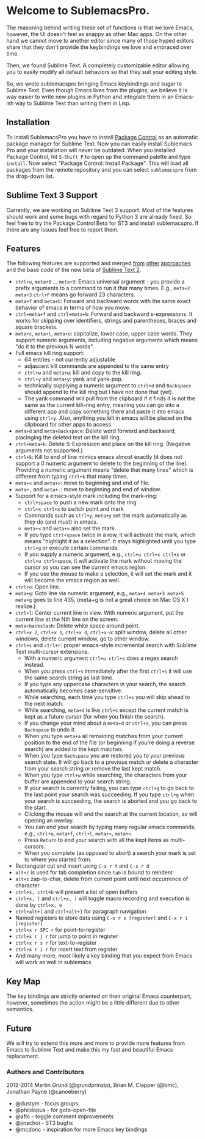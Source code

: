 # Welcome to SublemacsPro.

The reasoning behind writing these set of functions is that we love Emacs,
however, the UI doesn't feel as snappy as other Mac apps. On the other hand we
cannot move to another editor since many of those hyped editors share that they
don't provide the keybindings we love and embraced over time.

Then, we found Sublime Text. A completely customizable editor allowing you to
easily modify all default behaviors so that they suit your editing style.

So, we wrote sublemacspro bringing Emacs keybindings and sugar to Sublime Text.
Even though Emacs lives from the plugins, we believe it is way easier to write
new plugins in Python and integrate them in an Emacs-ish way to Sublime Text
than writing them in Lisp.

## Installation

To install SublemacsPro you have to install [Package
Control](http://wbond.net/sublime_packages/package_control) as an automatic
package manager for Sublime Text. Now you can easily install Sublemacs Pro and
your installation will never be outdated. When you installed Package Control,
hit ``S-Shift P`` to open up the command palette and type ``install``. Now
select "Package Control: Install Package". This will load all packages from the
remote repository and you can select ``sublemacspro`` from the drop-down list.

## Sublime Text 3 Support

Currently, we are working on Sublime Text 3 support. Most of the features should
work and some bugs with regard to Python 3 are already fixed. So feel free to
try the Package Control Beta for ST3 and install sublemacspro. If there are any
issues feel free to report them.

## Features

The following features are supported and merged [from][ot3] [other][ot] [approaches][ot2]
and the base code of the new beta of [Sublime Text 2][subl].

  * ``ctrl+u``, ``meta+0`` ... ``meta+9``: Emacs universal argument - you provide a prefix arguments to a command to run it that many times. E.g., ``meta+2`` ``meta+3`` ``ctrl+F`` means go forward 23 characters.
  * ``meta+f`` and ``meta+b``: Forward and backward words with the same exact behavior of emacs in terms of how you move.
  * ``ctrl+meta+f`` and ``ctrl+meta+b``: Forward and backward s-expressions. It works for skipping over identifiers, strings and parentheses, braces and square brackets.
  * ``meta+c``, ``meta+l``, ``meta+u``: capitalize, lower case, upper case words. They support numeric arguments, including negative arguments which means "do it to the  previous N words".
  * Full emacs kill ring support:
    * 64 entries - not currently adjustable
    * adjascent kill commands are appended to the same entry
    * ``ctrl+w`` and ``meta+w``: kill and copy to the kill ring.
    * ``ctrl+y`` and ``meta+y``: yank and yank-pop.
    * technically supplying a numeric argument to ``ctrl+d`` and ``Backspace`` should append to the kill ring but I have not done that (yet).
    * The yank command will pull from the clipboard if it finds it is not the same as the current kill-ring entry, meaning you can go into a different app and copy  something there and paste it into emacs using ``ctrl+y``. Also, anything you kill in emacs will be placed on the clipboard for other apps to access.
  * ``meta+d`` and ``meta+Backspace``: Delete word forward and backward, placinging the deleted text on the kill ring.
  * ``ctrl+meta+k``: Delete S-Expression and place on the kill ring. (Negative arguments not supported.)
  * ``ctrl+k``: Kill to end of line mimics emacs almost exactly (it does not support a 0 numeric argument to delete to the beginning of the line). Providing a numeric  argument means "delete that many lines" which is different from typing ``ctrl+k`` that many times.
  * ``meta+<`` and ``meta+>``: move to beginning and end of file.
  * ``meta+,`` and ``meta+.``: move to beginning and end of window.
  * Support for a emacs-style mark including the mark-ring:
    * ``ctrl+space`` to push a new mark onto the ring
    * ``ctrl+x ctrl+x`` to switch point and mark
    * Commands such as ``ctrl+y``, ``meta+y`` set the mark automatically as they do (and must) in emacs.
    * ``meta+<`` and ``meta+>`` also set the mark.
    * If you type ``ctrl+space`` twice in a row, it will activate the mark, which means "highlight it as a selection". It stays highlighted until you type ``ctrl+g`` or  execute certain commands.
    * If you supply a numeric argument, e.g., ``ctrl+u ctrl+x ctrl+x`` or ``ctrl+u ctrl+space``, it will activate the mark without moving the cursor so you can see the  current emacs region.
    * If you use the mouse to make a selection, it will set the mark and it will become the emacs region as well.
  * ``ctrl+o``: Open line.
  * ``meta+g``: Goto line via numeric argument, e.g., ``meta+4 meta+3 meta+5 meta+g`` goes to line 435. (meta+g is not a great choice on Mac OS X I realize.)
  * ``ctrl+l``: Center current line in view. With numeric argument, put the current line at the Nth line on the screen.
  * ``meta+backslash``: Delete white space around point.
  * ``ctrl+x 2``, ``ctrl+x 1``, ``ctrl+x d``, ``ctrl+x-o``: split window, delete all other windows, delete current window, go to other window.
  * ``ctrl+s`` and ``ctrl+r``: proper emacs-style incremental search with Sublime Text multi-cursor extensions.
    * With a numeric argument ``ctrl+u ctrl+s`` does a regex search instead.
    * When you press ``ctrl+s`` immediately after the first ``ctrl+s`` it will use the same search string as last time.
    * If you type any uppercase characters in your search, the search automatically becomes case-sensitive.
    * While searching, each time you type ``ctrl+s`` you will skip ahead to the next match.
    * While searching, ``meta+d`` is like ``ctrl+s`` except the current match is kept as a future cursor (for when you finish the search).
    * If you change your mind about a ``meta+d`` or ``ctrl+s``, you can press ``Backspace`` to undo it.
    * When you type ``meta+a`` all remaining matches from your current position to the end of the file (or beginning if you're doing a reverse search) are added to the  kept matches.
    * When you type ``Backspace`` you are restored you to your previous search state. It will go back to a previous match or delete a character from your search string  or remove the last kept match.
    * When you type ``ctrl+w`` while searching, the characters from your buffer are appended to your search string.
    * If your search is currently failing, you can type ``ctrl+g`` to go back to the last point your search was succeeding. If you type ``ctrl+g`` when your search is  succeeding, the search is aborted and you go back to the start.
    * Clicking the mouse will end the search at the current location, as will opening an overlay.
    * You can end your search by typing many regular emacs commands, e.g., ``ctrl+a``, ``meta+f``, ``ctrl+l``, ``meta+<``, ``meta+>``.
    * Press ``Return`` to end your search with all the kept items as multi-cursors.
    * When you complete (as opposed to abort) a search your mark is set to where you started from.
  * Rectangular cut and insert using ``C-x r t`` and ``C-x r d``
  * ``alt+/`` is used for tab completion since ``tab`` is bound to reindent
  * ``alt+z`` zap-to-char, delete from current point until next occurrence of character
  * ``ctrl+x, ctrl+b`` will present a list of open buffers
  * ``ctrl+x, (`` and ``ctrl+x, )`` will toggle macro recording and execution is done by ``ctrl+x, e``
  * ``ctrl+alt+[`` and ``ctrl+alt+]`` for paragraph navigation
  * Named registers to store data using ``C-x r s [register]`` and ``C-x r i
     [register]``
  * ``ctrl+x r SPC r`` for point-to-register
  * ``ctrl+x r j r`` for jump to point in register
  * ``ctrl+x r s r`` for text-to-register
  * ``ctrl+x r i r`` for insert text from register
  * And many more, most likely a key binding that you expect from Emacs will
    work as well in sublemacs


## Key Map

The key bindings are strictly oriented on their original Emacs counterpart,
however, sometimes the action might be a little different due to other
semantics.

## Future

We will try to extend this more and more to provide more features from Emacs to
Sublime Text and make this my fast and beautiful Emacs replacement.


### Authors and Contributors
2012-2014 Martin Grund (@grundprinzip), Brian M. Clapper (@bmc), Jonathan Payne (@canoeberry)

* @dustym - focus groups
* @phildopus - for goto-open-file
* @aflc - toggle comment improvements
* @jinschoi - ST3 bugfix
* @mcdonc - inspiration for more Emacs key bindings 


[ot]: https://github.com/stiang/EmacsifySublimeText
[ot2]: https://github.com/bmc/ST2EmacsMiscellanea
[ot3]: https://github.com/stiang/EmacsKillRing
[subl]: http://www.sublimetext.com/docs/2/api_reference.html
[bmc]: https://github.com/bmc/
